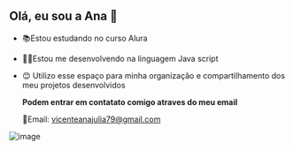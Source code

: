 ## Olá, eu sou a Ana 👋

- 📚Estou estudando no curso Alura
- 👩‍💻Estou me desenvolvendo na linguagem Java script
- 😊 Utilizo esse espaço para minha organização e compartilhamento dos meu projetos desenvolvidos

  **Podem entrar em contatato comigo atraves do meu email**

  💌Email: vicenteanajulia79@gmail.com

![image](https://github.com/AnaJuliaVi/AnaJuliaVi/assets/169599548/929099f9-f117-42ba-9b7c-07ac703e51a3)
  

